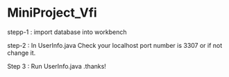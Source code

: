 # MiniProject_Vfi

stepp-1 :
         import database into workbench
         
step-2 : 
         In UserInfo.java  Check your localhost port number is 3307 or if not change it.
         
         
Step 3 :
         Run UserInfo.java .thanks!
         
     
